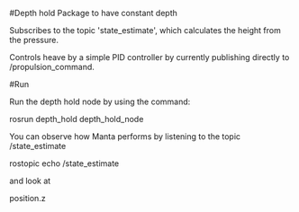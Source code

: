 #Depth hold Package to have constant depth

Subscribes to the topic 'state_estimate', which calculates the height
from the pressure. 

Controls heave by a simple PID controller by currently publishing
directly to /propulsion_command.

#Run

Run the depth hold node by using the command:

  rosrun depth_hold depth_hold_node

You can observe how Manta performs by listening to the topic /state_estimate

  rostopic echo /state_estimate

and look at 

  position.z

